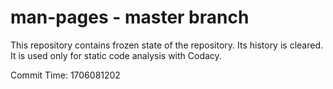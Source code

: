 # man-pages - master branch

This repository contains frozen state of the repository.
Its history is cleared. It is used only for static code
analysis with Codacy.

Commit Time: 1706081202
